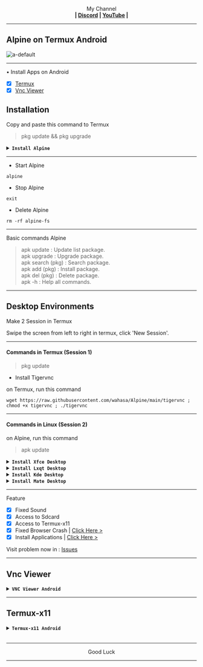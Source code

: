 
<p align="center">My Channel</br><b>
| <a href="https://discord.gg/GCehyym">Discord</a> | <a href="https://youtube.com/channel/UC3sLb7eZCu72iv3G1yUhUHQ">YouTube</a> |</b></p>

---
## Alpine on Termux Android
![a-default](https://github.com/wahasa/Alpine/assets/69626847/83b5456d-5d43-4d03-b88d-f69888bc0326)

---
• Install Apps on Android
- [x] [Termux](https://apkcombo.com/termux/com.termux/)
- [x] [Vnc Viewer](https://play.google.com/store/apps/details?id=com.realvnc.viewer.android)

## Installation

Copy and paste this command to Termux
> pkg update && pkg upgrade

<details><summary><b><code>Install Alpine</code></b></summary>

#### Alpine 3.19
Rootfs : Armhf, Arm64, i386, Amd64
```
pkg install wget -y ; wget https://raw.githubusercontent.com/wahasa/Alpine/main/Install/Alpine3.19.sh ; chmod +x Alpine3.19.sh ; ./Alpine3.19.sh
```

#### Alpine 3.18
Rootfs : Armhf, Arm64, i386, Amd64
```
pkg install wget -y ; wget https://raw.githubusercontent.com/wahasa/Alpine/main/Install/Alpine3.18.sh ; chmod +x Alpine3.18.sh ; ./Alpine3.18.sh
```

#### List Alpine | [Click Hare >](https://github.com/wahasa/Alpine/tree/main/Install)
</details>

---
* Start Alpine
```
alpine
```

* Stop Alpine
```
exit
```

* Delete Alpine
```
rm -rf alpine-fs
```

---
Basic commands Alpine
> apk update : Update list package.</br>
> apk upgrade : Upgrade package.</br>
> apk search (pkg) : Search package.</br>
> apk add (pkg) : Install package.</br>
> apk del (pkg) : Delete package.</br>
> apk -h : Help all commands.

---
## Desktop Environments

Make 2 Session in Termux

Swipe the screen from left to right in termux, click 'New Session'.

---
#### Commands in Termux (Session 1)
> pkg update
* Install Tigervnc

on Termux, run this command
```
wget https://raw.githubusercontent.com/wahasa/Alpine/main/tigervnc ; chmod +x tigervnc ; ./tigervnc
```

---
#### Commands in Linux (Session 2)
on Alpine, run this command
> apk update

<details><summary><b><code>Install Xfce Desktop</code></b></summary>

![Screenshot_2024-02-29-11-33-23-785_com realvnc viewer android](https://github.com/wahasa/Alpine/assets/69626847/e5e7bfb8-076d-495f-8464-664e37e65d7f)
```
apk add wget ; wget https://raw.githubusercontent.com/wahasa/Alpine/main/Desktop/de-xfce.sh ; chmod +x de-xfce.sh ; ./de-xfce.sh
```
</details>

<details><summary><b><code>Install Lxqt Desktop</code></b></summary>

![Screenshot_2024-02-29-11-40-50-159_com realvnc viewer android](https://github.com/wahasa/Alpine/assets/69626847/f1325232-5d36-4815-b23b-6955e6f76b2d)
```
apk add wget ; wget https://raw.githubusercontent.com/wahasa/Alpine/main/Desktop/de-lxqt.sh ; chmod +x de-lxqt.sh ; ./de-lxqt.sh
```
</details>

<details><summary><b><code>Install Kde Desktop</code></b></summary>

![Screenshot_2024-02-29-11-28-37-547_com realvnc viewer android](https://github.com/wahasa/Alpine/assets/69626847/9ae8bcdc-6a35-4077-9628-b8f5fdae55b4)
```
apk add wget ; wget https://raw.githubusercontent.com/wahasa/Alpine/main/Desktop/de-kde.sh ; chmod +x de-kde.sh ; ./de-kde.sh
```
</details>

<details><summary><b><code>Install Mate Desktop</code></b></summary>

![Screenshot_2024-02-29-11-30-27-983_com realvnc viewer android](https://github.com/wahasa/Alpine/assets/69626847/40ab4097-04e5-4421-a898-978532f51bca)
```
apk add wget ; wget https://raw.githubusercontent.com/wahasa/Alpine/main/Desktop/de-mate.sh ; chmod +x de-mate.sh ; ./de-mate.sh
```
</details>

---
Feature
- [x] Fixed Sound
- [x] Access to Sdcard
- [x] Access to Termux-x11
- [x] Fixed Browser Crash  | [Click Here >](https://github.com/wahasa/Alpine/tree/main/Note)
- [x] Install Applications | [Click Here >](https://github.com/wahasa/Alpine/tree/main/Apps)

Visit problem now in : [Issues](https://github.com/wahasa/Alpine/issues)

---
## Vnc Viewer 
<details></br>
<summary><b><code>VNC Viewer Android</code></b></summary>

* Start Vnc Server

In Session 1 (Termux), run this command
> vncstart

To Session 2 (Alpine), run this command
> vncstart

---
* Open Vnc Viewer

Add (+) VNC Client to connect, fill with :

Address
```
localhost:1
```

Name
```
Alpine Desktop
```

To disconnect VNC Client, click (X) on the right.

---
* Stop Vnc Server

To Session 2 (Alpine), run this command
> ctrl + c (2X)

In Session 1 (Termux), run this command
> vncstop

Close session with 'exit'.
</details>

---
## Termux-x11
<details></br>
<summary><b><code>Termux-x11 Android</code></b></summary>

[> Click Here <](https://github.com/wahasa/Alpine/blob/main/Note/Termux-x11fix.md)
</details>
</br>

---
<p align="center">Good Luck</p>

---
